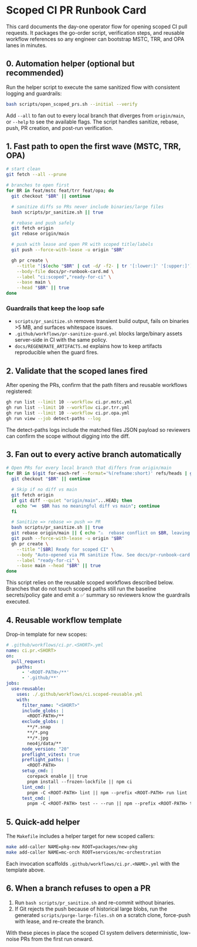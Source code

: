 # Scoped CI PR Runbook Card

This card documents the day-one operator flow for opening scoped CI pull requests. It packages the go-order script, verification
steps, and reusable workflow references so any engineer can bootstrap MSTC, TRR, and OPA lanes in minutes.

## 0. Automation helper (optional but recommended)

Run the helper script to execute the same sanitized flow with consistent logging and guardrails:

```bash
bash scripts/open_scoped_prs.sh --initial --verify
```

Add `--all` to fan out to every local branch that diverges from `origin/main`, or `--help` to see the available flags. The
script handles sanitize, rebase, push, PR creation, and post-run verification.

## 1. Fast path to open the first wave (MSTC, TRR, OPA)

```bash
# start clean
git fetch --all --prune

# branches to open first
for BR in feat/mstc feat/trr feat/opa; do
  git checkout "$BR" || continue

  # sanitize diffs so PRs never include binaries/large files
  bash scripts/pr_sanitize.sh || true

  # rebase and push safely
  git fetch origin
  git rebase origin/main

  # push with lease and open PR with scoped title/labels
  git push --force-with-lease -u origin "$BR"

  gh pr create \
    --title "[$(echo "$BR" | cut -d/ -f2- | tr '[:lower:]' '[:upper:]')] Scoped CI: ready for review" \
    --body-file docs/pr-runbook-card.md \
    --label "ci:scoped","ready-for-ci" \
    --base main \
    --head "$BR" || true
done
```

### Guardrails that keep the loop safe
- `scripts/pr_sanitize.sh` removes transient build output, fails on binaries >5 MB, and surfaces whitespace issues.
- `.github/workflows/pr-sanitize-guard.yml` blocks large/binary assets server-side in CI with the same policy.
- `docs/REGENERATE_ARTIFACTS.md` explains how to keep artifacts reproducible when the guard fires.

## 2. Validate that the scoped lanes fired

After opening the PRs, confirm that the path filters and reusable workflows registered:

```bash
gh run list --limit 10 --workflow ci.pr.mstc.yml
gh run list --limit 10 --workflow ci.pr.trr.yml
gh run list --limit 10 --workflow ci.pr.opa.yml
gh run view --job detect-paths --log
```

The detect-paths logs include the matched files JSON payload so reviewers can confirm the scope without digging into the diff.

## 3. Fan out to every active branch automatically

```bash
# Open PRs for every local branch that differs from origin/main
for BR in $(git for-each-ref --format='%(refname:short)' refs/heads | grep -v '^main$'); do
  git checkout "$BR" || continue

  # Skip if no diff vs main
  git fetch origin
  if git diff --quiet "origin/main"...HEAD; then
    echo "⏭️  $BR has no meaningful diff vs main"; continue
  fi

  # Sanitize => rebase => push => PR
  bash scripts/pr_sanitize.sh || true
  git rebase origin/main || { echo "⚠️  rebase conflict on $BR, leaving for manual fix"; continue; }
  git push --force-with-lease -u origin "$BR"
  gh pr create \
    --title "[$BR] Ready for scoped CI" \
    --body "Auto-opened via PR sanitize flow. See docs/pr-runbook-card.md for lanes & smoke." \
    --label "ready-for-ci" \
    --base main --head "$BR" || true
done
```

This script relies on the reusable scoped workflows described below. Branches that do not touch scoped paths still run the
baseline secrets/policy gate and emit a ✅ summary so reviewers know the guardrails executed.

## 4. Reusable workflow template

Drop-in template for new scopes:

```yaml
# .github/workflows/ci.pr.<SHORT>.yml
name: ci.pr.<SHORT>
on:
  pull_request:
    paths:
      - '<ROOT-PATH>/**'
      - '.github/**'
jobs:
  use-reusable:
    uses: ./.github/workflows/ci.scoped-reusable.yml
    with:
      filter_name: "<SHORT>"
      include_globs: |
        <ROOT-PATH>/**
      exclude_globs: |
        **/*.snap
        **/*.png
        **/*.jpg
        neo4j/data/**
      node_version: "20"
      preflight_vitest: true
      preflight_paths: |
        <ROOT-PATH>
      setup_cmd: |
        corepack enable || true
        pnpm install --frozen-lockfile || npm ci
      lint_cmd: |
        pnpm -C <ROOT-PATH> lint || npm --prefix <ROOT-PATH> run lint
      test_cmd: |
        pnpm -C <ROOT-PATH> test -- --run || npm --prefix <ROOT-PATH> test -- --run
```

## 5. Quick-add helper

The `Makefile` includes a helper target for new scoped callers:

```bash
make add-caller NAME=pkg-new ROOT=packages/new-pkg
make add-caller NAME=mc-orch ROOT=services/mc-orchestration
```

Each invocation scaffolds `.github/workflows/ci.pr.<NAME>.yml` with the template above.

## 6. When a branch refuses to open a PR

1. Run `bash scripts/pr_sanitize.sh` and re-commit without binaries.
2. If Git rejects the push because of historical large blobs, run the generated `scripts/purge-large-files.sh` on a scratch
   clone, force-push with lease, and re-create the branch.

With these pieces in place the scoped CI system delivers deterministic, low-noise PRs from the first run onward.
